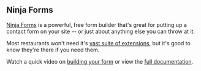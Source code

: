 ## <a name="ninja-forms"></a>Ninja Forms

[Ninja Forms](https://ninjaforms.com/) is a powerful, free form builder that's great for putting up a contact form on your site -- or just about anything else you can throw at it.

Most restaurants won't need it's [vast suite of extensions](https://ninjaforms.com/extensions/), but it's good to know they're there if you need them.

Watch a quick video on [building your form](http://docs.ninjaforms.com/customer/en/portal/articles/2045986-building-your-form) or view the [full documentation](http://docs.ninjaforms.com/?docs=true).
